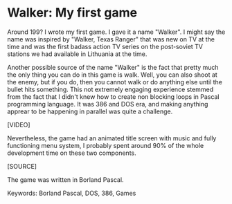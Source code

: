 # Walker: My first game

Around 199? I wrote my first game. I gave it a name "Walker". I might say the name was inspired by "Walker, Texas Ranger" that was new on TV at the time and was the first badass action TV series on the post-soviet TV stations we had available in Lithuania at the time.

Another possible source of the name "Walker" is the fact that pretty much the only thing you can do in this game is walk. Well, you can also shoot at the enemy, but if you do, then you cannot walk or do anything else until the bullet hits something. This not extremely engaging experience stemmed from the fact that I didn't knew how to create non blocking loops in Pascal programming language. It was 386 and DOS era, and making anything apprear to be happening in parallel was quite a challenge.

[VIDEO]

Nevertheless, the game had an animated title screen with music and fully functioning menu system, I probably spent around 90% of the whole development time on these two components.

[SOURCE]

The game was written in Borland Pascal. 

Keywords: Borland Pascal, DOS, 386, Games